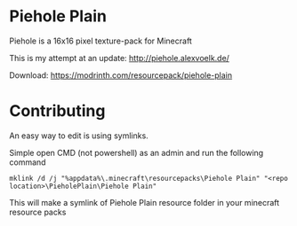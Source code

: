 # Piehole Plain
Piehole is a 16x16 pixel texture-pack for Minecraft

This is my attempt at an update: http://piehole.alexvoelk.de/

Download: https://modrinth.com/resourcepack/piehole-plain

# Contributing
An easy way to edit is using symlinks.

Simple open CMD (not powershell) as an admin and run the following command

```
mklink /d /j "%appdata%\.minecraft\resourcepacks\Piehole Plain" "<repo location>\PieholePlain\Piehole Plain"
```
This will make a symlink of Piehole Plain resource folder in your minecraft resource packs
